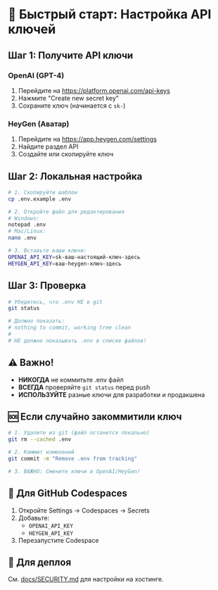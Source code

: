 # 🚀 Быстрый старт: Настройка API ключей

## Шаг 1: Получите API ключи

### OpenAI (GPT-4)
1. Перейдите на https://platform.openai.com/api-keys
2. Нажмите "Create new secret key"
3. Сохраните ключ (начинается с `sk-`)

### HeyGen (Аватар)
1. Перейдите на https://app.heygen.com/settings
2. Найдите раздел API
3. Создайте или скопируйте ключ

## Шаг 2: Локальная настройка

```bash
# 1. Скопируйте шаблон
cp .env.example .env

# 2. Откройте файл для редактирования
# Windows:
notepad .env
# Mac/Linux:
nano .env

# 3. Вставьте ваши ключи:
OPENAI_API_KEY=sk-ваш-настоящий-ключ-здесь
HEYGEN_API_KEY=ваш-heygen-ключ-здесь
```

## Шаг 3: Проверка

```bash
# Убедитесь, что .env НЕ в git
git status

# Должно показать:
# nothing to commit, working tree clean
# 
# НЕ должно показывать .env в списке файлов!
```

## ⚠️ Важно!

- **НИКОГДА** не коммитьте .env файл
- **ВСЕГДА** проверяйте `git status` перед push
- **ИСПОЛЬЗУЙТЕ** разные ключи для разработки и продакшена

## 🆘 Если случайно закоммитили ключ

```bash
# 1. Удалите из git (файл останется локально)
git rm --cached .env

# 2. Коммит изменений
git commit -m "Remove .env from tracking"

# 3. ВАЖНО: Смените ключи в OpenAI/HeyGen!
```

## 📱 Для GitHub Codespaces

1. Откройте Settings → Codespaces → Secrets
2. Добавьте:
   - `OPENAI_API_KEY`
   - `HEYGEN_API_KEY`
3. Перезапустите Codespace

## 🚀 Для деплоя

См. [docs/SECURITY.md](docs/SECURITY.md) для настройки на хостинге.